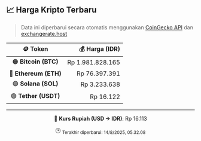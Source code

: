 

<!-- HARGA_KRIPTO -->
## 📈 Harga Kripto Terbaru

> Data ini diperbarui secara otomatis menggunakan [CoinGecko API](https://www.coingecko.com/) dan [exchangerate.host](https://exchangerate.host/)

<div align="center">

| 🪙 Token | 💰 Harga (IDR) |
|:------:|---------------:|
| 🟠 **Bitcoin (BTC)**   | Rp 1.981.828.165 |
| 🔵 **Ethereum (ETH)**  | Rp 76.397.391 |
| 🟣 **Solana (SOL)**    | Rp 3.233.638 |
| 🟢 **Tether (USDT)**   | Rp 16.122 |

---

💱 **Kurs Rupiah (USD → IDR)**: Rp 16.113

🕒 <sub>Terakhir diperbarui: 14/8/2025, 05.32.08</sub>

</div>
<!-- /HARGA_KRIPTO -->